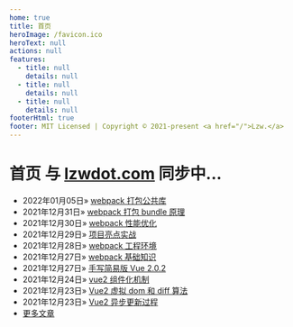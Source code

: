 ```yaml
---
home: true
title: 首页
heroImage: /favicon.ico
heroText: null
actions: null
features:
  - title: null
    details: null
  - title: null
    details: null
  - title: null
    details: null
footerHtml: true
footer: MIT Licensed | Copyright © 2021-present <a href="/">Lzw.</a>
---
```

# 首页 <span class="el-link el-link--info"><span class="el-link--inner">与 <a href="//lzwdot.com/blog/">lzwdot.com</a> 同步中...</span></span>

- <span class="date">2022年01月05日</span>&raquo; [webpack 打包公共库](/blog/engineering/webpack-study/28964.md)    
- <span class="date">2021年12月31日</span>&raquo; [webpack 打包 bundle 原理](/blog/engineering/webpack-study/28929.md)    
- <span class="date">2021年12月30日</span>&raquo; [webpack 性能优化](/blog/engineering/webpack-study/28923.md)    
- <span class="date">2021年12月29日</span>&raquo; [项目亮点实战](/blog/product/project/28802.md)    
- <span class="date">2021年12月28日</span>&raquo; [webpack 工程环境](/blog/engineering/webpack-study/28787.md)    
- <span class="date">2021年12月27日</span>&raquo; [webpack 基础知识](/blog/engineering/webpack-study/28782.md)    
- <span class="date">2021年12月27日</span>&raquo; [手写简易版 Vue 2.0.2](/blog/frame/vue-study/28778.md)    
- <span class="date">2021年12月24日</span>&raquo; [vue2 组件化机制](/blog/frame/vue2-src/28775.md)    
- <span class="date">2021年12月23日</span>&raquo; [Vue2 虚拟 dom 和 diff 算法](/blog/frame/vue2-src/28767.md)    
- <span class="date">2021年12月23日</span>&raquo; [Vue2 异步更新过程](/blog/frame/vue2-src/28765.md)    
- [更多文章](/blog/pages/archive)   
